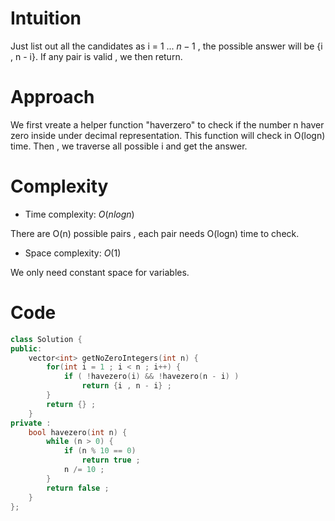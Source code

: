 # Intuition
<!-- Describe your first thoughts on how to solve this problem. -->
Just list out all the candidates as i = 1 ... $n-1$ , the possible answer will be {i , n - i}. If any pair is valid , we then return.

# Approach
<!-- Describe your approach to solving the problem. -->
We first vreate a helper function "haverzero" to check if the number n haver zero inside under decimal representation. This function will check in O(logn) time.
Then , we traverse all possible i and get the answer.

# Complexity
- Time complexity: $O(nlogn)$
<!-- Add your time complexity here, e.g. $$O(n)$$ -->
There are O(n) possible pairs , each pair needs O(logn) time to check.

- Space complexity: $O(1)$
<!-- Add your space complexity here, e.g. $$O(n)$$ -->
We only need constant space for variables.

# Code
```cpp []
class Solution {
public:
    vector<int> getNoZeroIntegers(int n) {
        for(int i = 1 ; i < n ; i++) {
            if ( !havezero(i) && !havezero(n - i) )
                return {i , n - i} ;
        }
        return {} ;
    }
private :
    bool havezero(int n) {
        while (n > 0) {
            if (n % 10 == 0)
                return true ;
            n /= 10 ;
        }
        return false ;
    }
};
```

